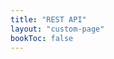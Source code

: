 ```yaml
---
title: "REST API"
layout: "custom-page"
bookToc: false
---
```

<!--
Licensed to the Apache Software Foundation (ASF) under one
or more contributor license agreements.  See the NOTICE file
distributed with this work for additional information
regarding copyright ownership.  The ASF licenses this file
to you under the Apache License, Version 2.0 (the
"License"); you may not use this file except in compliance
with the License.  You may obtain a copy of the License at

  http://www.apache.org/licenses/LICENSE-2.0

Unless required by applicable law or agreed to in writing,
software distributed under the License is distributed on an
"AS IS" BASIS, WITHOUT WARRANTIES OR CONDITIONS OF ANY
KIND, either express or implied.  See the License for the
specific language governing permissions and limitations
under the License.
-->

<body>
    <div id="redoc-container"></div>
    <script>
        Redoc.init('https://raw.githubusercontent.com/apache/paimon/master/paimon-open-api/rest-catalog-open-api.yaml', {
            disableSearch: true
        }, document.getElementById('redoc-container'));
    </script>
</body>
